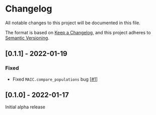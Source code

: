 # Changelog

All notable changes to this project will be documented in this file.

The format is based on [Keep a Changelog](https://keepachangelog.com/en/1.0.0/),
and this project adheres to [Semantic Versioning](https://semver.org/spec/v2.0.0.html).

## [0.1.1] - 2022-01-19

### Fixed

- Fixed `MAIC.compare_populations` bug [[#1](https://github.com/AidanCooper/indcomp/issues/1)]

## [0.1.0] - 2022-01-17

Initial alpha release